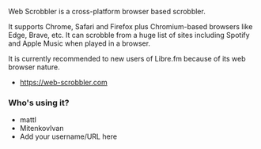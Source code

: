 Web Scrobbler is a cross-platform browser based scrobbler.

It supports Chrome, Safari and Firefox plus Chromium-based browsers like Edge, Brave, etc. It can scrobble from a huge list of sites including Spotify and Apple Music when played in a browser.

It is currently recommended to new users of Libre.fm because of its web browser nature.

* https://web-scrobbler.com

### Who's using it?

* mattl
* MitenkovIvan
* Add your username/URL here
